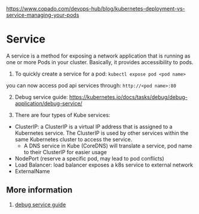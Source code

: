 https://www.copado.com/devops-hub/blog/kubernetes-deployment-vs-service-managing-your-pods

# Service

A service is a method for exposing a network application that is running as one or more Pods in your cluster. Basically, it provides accessibility to pods.

1. To quickly create a service for a pod: `kubectl expose pod <pod name>`

you can now access pod api services through: `http://<pod name>:80`

2. Debug service guide: https://kubernetes.io/docs/tasks/debug/debug-application/debug-service/

3. There are four types of Kube services:
* ClusterIP: a ClusterIP is a virtual IP address that is assigned to a Kubernetes service. The ClusterIP is used by other services within the same Kubernetes cluster to access the service.
  * A DNS service in Kube (CoreDNS) will translate a service, pod name to their ClusterIP for easier usage
* NodePort (reserve a specific pod, may lead to pod conflicts)
* Load Balancer: load balancer exposes a k8s service to external network
* ExternalName

## More information
1. [debug service guide](https://kubernetes.io/docs/tasks/debug/debug-application/debug-service/)